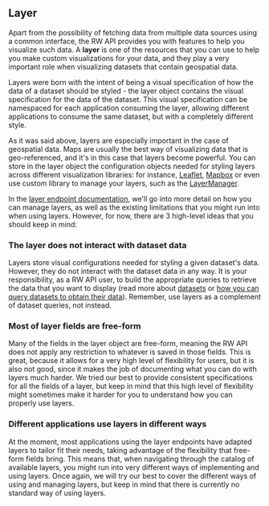 ## Layer

Apart from the possibility of fetching data from multiple data sources using a common interface, the RW API provides you with features to help you visualize such data. A **layer** is one of the resources that you can use to help you make custom visualizations for your data, and they play a very important role when visualizing datasets that contain geospatial data.

Layers were born with the intent of being a visual specification of how the data of a dataset should be styled - the layer object contains the visual specification for the data of the dataset. This visual specification can be namespaced for each application consuming the layer, allowing different applications to consume the same dataset, but with a completely different style.

As it was said above, layers are especially important in the case of geospatial data. Maps are usually the best way of visualizing data that is geo-referenced, and it's in this case that layers become powerful. You can store in the layer object the configuration objects needed for styling layers across different visualization libraries: for instance, [Leaflet](https://leafletjs.com/), [Mapbox](https://www.mapbox.com/) or even use custom library to manage your layers, such as the [LayerManager](https://github.com/Vizzuality/layer-manager).

In the [layer endpoint documentation](#layer8), we'll go into more detail on how you can manage layers, as well as the existing limitations that you might run into when using layers. However, for now, there are 3 high-level ideas that you should keep in mind:

### The layer does not interact with dataset data

Layers store visual configurations needed for styling a given dataset's data. However, they do not interact with the dataset data in any way. It is your responsibility, as a RW API user, to build the appropriate queries to retrieve the data that you want to display (read more about [datasets](#dataset) or [how you can query datasets to obtain their data](#query)). Remember, use layers as a complement of dataset queries, not instead.

### Most of layer fields are free-form

Many of the fields in the layer object are free-form, meaning the RW API does not apply any restriction to whatever is saved in those fields. This is great, because it allows for a very high level of flexibility for users, but it is also not good, since it makes the job of documenting what you can do with layers much harder. We tried our best to provide consistent specifications for all the fields of a layer, but keep in mind that this high level of flexibility might sometimes make it harder for you to understand how you can properly use layers.

### Different applications use layers in different ways

At the moment, most applications using the layer endpoints have adapted layers to tailor fit their needs, taking advantage of the flexibility that free-form fields bring. This means that, when navigating through the catalog of available layers, you might run into very different ways of implementing and using layers. Once again, we will try our best to cover the different ways of using and managing layers, but keep in mind that there is currently no standard way of using layers.
